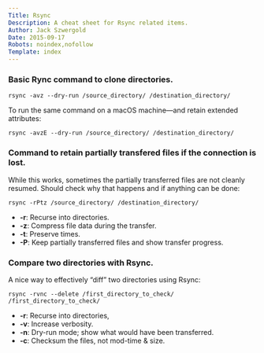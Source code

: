 ```yaml
---
Title: Rsync
Description: A cheat sheet for Rsync related items.
Author: Jack Szwergold
Date: 2015-09-17
Robots: noindex,nofollow
Template: index
---
```


### Basic Rync command to clone directories.

    rsync -avz --dry-run /source_directory/ /destination_directory/

To run the same command on a macOS machine—and retain extended attributes:

	rsync -avzE --dry-run /source_directory/ /destination_directory/

### Command to retain partially transfered files if the connection is lost.

While this works, sometimes the partially transferred files are not cleanly resumed. Should check why that happens and if anything can be done:

    rsync -rPtz /source_directory/ /destination_directory/

- **-r**: Recurse into directories.
- **-z**: Compress file data during the transfer.
- **-t**: Preserve times.
- **-P**: Keep partially transferred files and show transfer progress.

### Compare two directories with Rsync.

A nice way to effectively “diff” two directories using Rsync:

    rsync -rvnc --delete /first_directory_to_check/ /first_directory_to_check/

- **-r**: Recurse into directories,
- **-v**: Increase verbosity.
- **-n**: Dry-run mode; show what would have been transferred.
- **-c**: Checksum the files, not mod-time & size.
